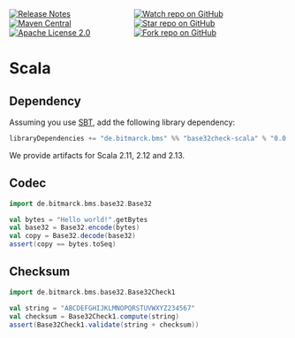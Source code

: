 <div style="display: flex; justify-content: space-between">
    <div>
        <a href="https://github.com/bitmarck-service/base32check-scala/releases/latest"><img src="https://img.shields.io/github/release/bitmarck-service/base32check-scala?cacheSeconds=3600" alt="Release Notes"></a>
        <a href="https://search.maven.org/artifact/de.bitmarck.bms/base32check-scala_2.13"><img src="https://img.shields.io/maven-central/v/de.bitmarck.bms/base32check-scala_2.13?cacheSeconds=3600" alt="Maven Central"></a>
        <a href="https://www.apache.org/licenses/LICENSE-2.0"><img src="https://img.shields.io/github/license/bitmarck-service/base32check-scala?cacheSeconds=3600" alt="Apache License 2.0"></a>
    </div>
    <div>
        <a href="https://github.com/bitmarck-service/base32check-scala"><img src="https://img.shields.io/github/watchers/bitmarck-service/base32check-scala?style=social" alt="Watch repo on GitHub"></a>
        <a href="https://github.com/bitmarck-service/base32check-scala"><img src="https://img.shields.io/github/stars/bitmarck-service/base32check-scala?style=social" alt="Star repo on GitHub"></a>
        <a href="https://github.com/bitmarck-service/base32check-scala"><img src="https://img.shields.io/github/forks/bitmarck-service/base32check-scala?style=social" alt="Fork repo on GitHub"></a>
    </div>
</div>

# Scala

## Dependency

Assuming you use [SBT](https://www.scala-sbt.org), add the following library dependency:

``` scala
libraryDependencies += "de.bitmarck.bms" %% "base32check-scala" % "0.0.1"
```

We provide artifacts for Scala 2.11, 2.12 and 2.13.

## Codec

```scala
import de.bitmarck.bms.base32.Base32

val bytes = "Hello world!".getBytes
val base32 = Base32.encode(bytes)
val copy = Base32.decode(base32)
assert(copy == bytes.toSeq)
```

## Checksum

```scala
import de.bitmarck.bms.base32.Base32Check1

val string = "ABCDEFGHIJKLMNOPQRSTUVWXYZ234567"
val checksum = Base32Check1.compute(string)
assert(Base32Check1.validate(string + checksum))
```
